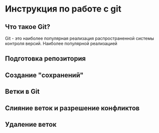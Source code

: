 # Инструкция по работе с git

## Что такое Git?
Git - это наиболее популярная реализация распространенной системы контроля версий. Наиболее популярной реализацией

## Подготовка репозитория

## Создание "сохранений"

## Ветки в Git

## Слияние веток и разрешение конфликтов

## Удаление веток 